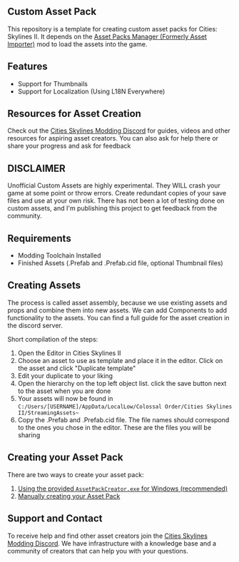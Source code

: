 ## Custom Asset Pack

This repository is a template for creating custom asset packs for Cities: Skylines II. It depends on the [Asset Packs Manager (Formerly Asset Importer)](https://github.com/kosch104/CS2-AssetPacksManager) mod to load the assets into the game.

## Features
- Support for Thumbnails
- Support for Localization (Using L18N Everywhere)

## Resources for Asset Creation
Check out the [Cities Skylines Modding Discord](https://discord.gg/UkKAfRqfCn) for guides, videos and other resources for aspiring asset creators. You can also ask for help there or share your progress and ask for feedback

## DISCLAIMER

Unofficial Custom Assets are highly experimental. They WILL crash your game at some point or throw errors. Create redundant copies of your save files and use at your own risk. There has not been a lot of testing done on custom assets, and I'm publishing this project to get feedback from the community.

## Requirements
- Modding Toolchain Installed
- Finished Assets (.Prefab and .Prefab.cid file, optional Thumbnail files)

## Creating Assets
The process is called asset assembly, because we use existing assets and props and combine them into new assets. We can add Components to add functionality to the assets. You can find a full guide for the asset creation in the discord server.


Short compilation of the steps:
1. Open the Editor in Cities Skylines II
2. Choose an asset to use as template and place it in the editor. Click on the asset and click "Duplicate template"
3. Edit your duplicate to your liking
4. Open the hierarchy on the top left object list. click the save button next to the asset when you are done
5. Your assets will now be found in `C:/Users/[USERNAME]/AppData/LocalLow/Colossal Order/Cities Skylines II/StreamingAssets~`
6. Copy the .Prefab and .Prefab.cid file. The file names should correspond to the ones you chose in the editor. These are the files you will be sharing

## Creating your Asset Pack
There are two ways to create your asset pack:
1. [Using the provided `AssetPackCreator.exe` for Windows (recommended)](AssetPackCreator.md)
2. [Manually creating your Asset Pack](ManualAssetPackCreation.md)

## Support and Contact
To receive help and find other asset creators join the [Cities Skylines Modding Discord](https://discord.gg/UkKAfRqfCn). We have infrastructure with a knowledge base and a community of creators that can help you with your questions.
